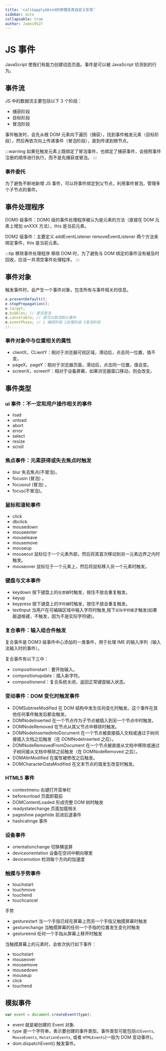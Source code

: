 ```yaml
---
title: 'call&apply&bind的原理及其自定义实现'
sidebar: auto
collapsable: true
author: James9527
---
```


# JS 事件

JavaScript 使我们有能力创建动态页面。事件是可以被 JavaScript 侦测到的行为。

## 事件流

JS 中的数据流主要包括以下 3 个阶段：

- 捕获阶段
- 目标阶段
- 冒泡阶段

事件触发时，会先从根 DOM 元素向下遍历（捕获），找到事件触发元素（目标阶段），然后再依次向上传递事件（冒泡阶段），直到传递到根节点。

:::warning
如果在触发元素上既绑定了冒泡事件，也绑定了捕获事件，会按照事件注册的顺序进行执行，而不是先捕获或冒泡。
:::

### 事件委托

为了避免不断地新增 JS 事件，可以将事件绑定到父节点，利用事件冒泡，管理多个子节点的事件。

## 事件处理程序

DOM0 级事件：DOM0 级的事件处理程序被认为是元素的方法（直接在 DOM 元素上增加 onXXX 方法），this 是当前元素。

DOM2 级事件：主要定义 addEventListener removeEventListener 两个方法来绑定事件，this 是当前元素。

:::tip 移除事件处理程序
移除 DOM 时，为了避免与 DOM 绑定的事件没有被及时回收，应该一并清空事件处理程序。
:::

## 事件对象

触发事件时，会产生一个事件对象，包含所有与事件相关的信息。

```js
e.preventDefault();
e.stopPropagation();
e.target;
e.bubbles; // 是否冒泡
e.cancelable; // 是可以取消默认事件
e.eventPhase; // 1 捕获阶段 2处理阶段 3冒泡阶段
//......
```

### 事件对象中与位置相关的属性

- clientX，CLientY：相对于浏览器可视区域，滑动后，点击同一位置，值不变。
- pageX，pageY：相对于浏览器页面，滑动后，点击同一位置，值会变。
- screenX，screenY：相对于设备屏幕，如果浏览器窗口移动，则会改变。

## 事件类型

### ui 事件：不一定和用户操作相关的事件

- load
- unload
- abort
- error
- select
- resize
- scroll

### 焦点事件：元素获得或失去焦点时触发

- blur 失去焦点(不冒泡)。
- focusin (冒泡) 。
- focusout (冒泡) 。
- focus(不冒泡)。

### 鼠标和滚轮事件

- click
- dbclick
- mousedown
- mouseenter
- mouseleave
- mousemove
- mouseup
- mouseout 鼠标位于一个元素外部，然后将其首次移动到另一元素边界之内时触发。
- mouseover 鼠标位于一个元素上，然后将鼠标移入另一个元素时触发。

### 键盘与文本事件

- keydown 按下键盘上的`任意键`时触发，按住不放会重复触发。
- keyup
- keypress 按下键盘上的`字符键`时触发，按住不放会重复触发。
- textInput 当用户在可编辑区域中输入字符时触发,按下`实际字符键`才触发(如果敲退格键，不触发，因为不是实际字符键)。

### 复合事件：输入组合件触发

复合事件是 DOM3 级事件中心添加的一类事件，用于处理 IME 的输入序列（输入法输入时的事件）。

复合事件有以下三中：

- compositionstart：要开始输入。
- compositionupdate：插入新字符。
- compositionend：复合系统关闭，返回正常键盘输入状态。

### 变动事件：DOM 变化时触发事件

- DOMSubtreeModified 在 DOM 结构中发生任何变化时触发。这个事件在其他任何事件触发后都会触发。
- DOMNodeInserted 在一个节点作为子节点被插入到另一个节点中时触发。
- DOMNodeRemoved 在节点从其父节点中移除时触发。
- DOMNodeInsertedIntoDocument 在一个节点被直接插入文档或通过子树间接插入文档之后触发（在 DOMNodeInserted 之后）。
- DOMNodeRemovedFromDocument 在一个节点被直接从文档中移除或通过子树间接从文档中移除之前触发（在 DOMNodeRemoved 之后）。
- DOMAttrModified 在属性被修改之后触发。
- DOMCharacterDataModified 在文本节点的值发生改变时触发。

### HTML5 事件

- contextmenu 右键打开菜单栏
- beforeunload 页面卸载前
- DOMContentLoaded 形成完整 DOM 树时触发
- readystatechange 页面加载相关
- pageshow pagehide 前进后退事件
- hashcahnge 事件

### 设备事件

- orientationchange 切换横竖屏
- deviceorientation 设备在空间中朝向哪里
- devicemotion 检测每个方向的加速度

### 触摸与手势事件

- touchstart
- touchmove
- touchend
- touchcancel

手势

- gesturestart 当一个手指已经在屏幕上而另一个手指又触摸屏幕时触发
- gesturechange 当触摸屏幕的任何一个手指的位置发生变化时触发
- gestureend 任何一个手指从屏幕上移开时触发

当触摸屏幕上的元素时，会依次执行如下事件：

- touchstart
- mouseover
- mousemove
- mousedown
- mouseup
- click
- touchend

## 模拟事件

```js
var event = document.createEvent(type);
```

- event 就是被创建的 Event 对象.
- type 是一个字符串，表示要创建的事件类型。事件类型可能包括`UIEvents`, `MouseEvents`, `MutationEvents`, 或者 `HTMLEvents`(一般为 DOM 变动事件)。
- dom.dispatchEvent() 触发事件。
